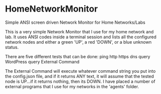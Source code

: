 # HomeNetworkMonitor
Simple ANSI screen driven Network Monitor for Home Networks/Labs

This is a very simple Network Monitor that I use for my home network and lab.  It uses ANSI codes inside a terminal session and lists all the configured network nodes and either a green 'UP', a red 'DOWN', or a blue unknown status.

There are five different tests that can be done:
  ping
  http
  https
  dns query
  WordPress query
  External Command

The External Command will execute whatever command string you put into the config.json file, and if it returns ANY text, it will assume that the tested node is UP...if it returns nothing, then its DOWN.
I have placed a number of external programs that I use for my networks in the 'agents' folder.
